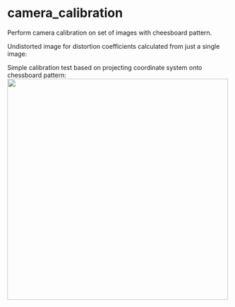 # camera_calibration

Perform camera calibration on set of images with cheesboard pattern.



Undistorted image for distortion coefficients calculated from just a single image:


Simple calibration test based on projecting coordinate system onto chessboard pattern:
<img src="https://s15.postimg.org/8ijoycstn/image.png" width="500">

